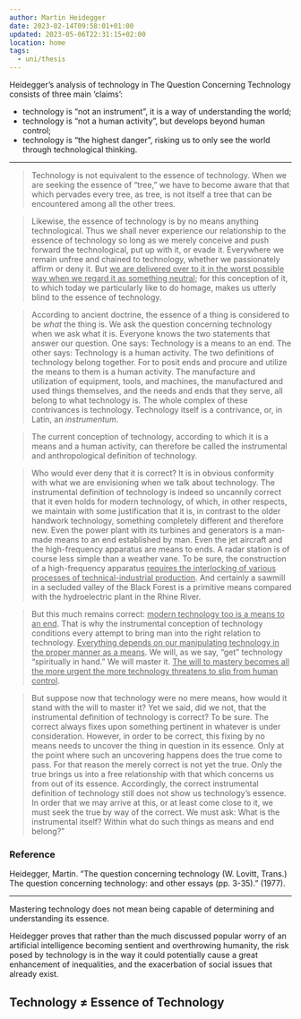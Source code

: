 ```yaml
---
author: Martin Heidegger
date: 2023-02-14T09:58:01+01:00
updated: 2023-05-06T22:31:15+02:00
location: home
tags:
  - uni/thesis
---
```

Heidegger’s analysis of technology in The Question Concerning Technology consists of three main ‘claims’:

- technology is “not an instrument”, it is a way of understanding the world;
- technology is “not a human activity”, but develops beyond human control;
- technology is “the highest danger”, risking us to only see the world through technological thinking.

---

> Technology is not equivalent to the essence of technology. When we are seeking the essence of “tree,” we have to become aware that that which pervades every tree, as tree, is not itself a tree that can be encountered among all the other trees.

> Likewise, the essence of technology is by no means anything technological. Thus we shall never experience our relationship to the essence of technology so long as we merely conceive and push forward the technological, put up with it, or evade it. Everywhere we remain unfree and chained to technology, whether we passionately affirm or deny it. But <u>we are delivered over to it in the worst possible way when we regard it as something neutral</u>; for this conception of it, to which today we particularly like to do homage, makes us utterly blind to the essence of technology.

> According to ancient doctrine, the essence of a thing is considered to be *what* the thing is. We ask the question concerning technology when we ask what it is. Everyone knows the two statements that answer our question. One says: Technology is a means to an end. The other says: Technology is a human activity. The two definitions of technology belong together. For to posit ends and procure and utilize the means to them is a human activity. The manufacture and utilization of equipment, tools, and machines, the manufactured and used things themselves, and the needs and ends that they serve, all belong to what technology is. The whole complex of these contrivances is technology. Technology itself is a contrivance, or, in Latin, an *instrumentum*.

> The current conception of technology, according to which it is a means and a human activity, can therefore be called the instrumental and anthropological definition of technology.

> Who would ever deny that it is correct? It is in obvious conformity with what we are envisioning when we talk about technology. The instrumental definition of technology is indeed so uncannily correct that it even holds for modern technology, of which, in other respects, we maintain with some justification that it is, in contrast to the older handwork technology, something completely different and therefore new. Even the power plant with its turbines and generators is a man-made means to an end established by man. Even the jet aircraft and the high-frequency apparatus are means to ends. A radar station is of course less simple than a weather vane. To be sure, the construction of a high-frequency apparatus <u>requires the interlocking of various processes of technical-industrial production</u>. And certainly a sawmill in a secluded valley of the Black Forest is a primitive means compared with the hydroelectric plant in the Rhine River.

> But this much remains correct: <u>modern technology too is a means to an end</u>. That is why the instrumental conception of technology conditions every attempt to bring man into the right relation to technology. <u>Everything depends on our manipulating technology in the proper manner as a means</u>. We will, as we say, “get” technology “spiritually in hand.” We will master it. <u>The will to mastery becomes all the more urgent the more technology threatens to slip from human control</u>.

> But suppose now that technology were no mere means, how would it stand with the will to master it? Yet we said, did we not, that the instrumental definition of technology is correct? To be sure. The correct always fixes upon something pertinent in whatever is under consideration. However, in order to be correct, this fixing by no means needs to uncover the thing in question in its essence. Only at the point where such an uncovering happens does the true come to pass. For that reason the merely correct is not yet the true. Only the true brings us into a free relationship with that which concerns us from out of its essence. Accordingly, the correct instrumental definition of technology still does not show us technology’s essence. In order that we may arrive at this, or at least come close to it, we must seek the true by way of the correct. We must ask: What is the instrumental itself? Within what do such things as means and end belong?”

### Reference

Heidegger, Martin. “The question concerning technology (W. Lovitt, Trans.) The question concerning technology: and other essays (pp. 3-35).” (1977).

---

Mastering technology does not mean being capable of determining and understanding its essence.

Heidegger proves that rather than the much discussed popular worry of an artificial intelligence becoming sentient and overthrowing humanity, the risk posed by technology is in the way it could potentially cause a great enhancement of inequalities, and the exacerbation of social issues that already exist.

## Technology ≠ Essence of Technology

